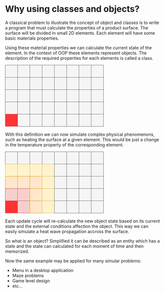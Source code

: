 # Why using classes and objects?

A classical problem to illustrate the concept of object and classes is to write a program that 
must calculate the properties of a product surface. The surface will be divided in small 2D 
elements. Each element will have some basic materials properties.

Using these material properties we can calculate the current state of the element. In the context
of OOP these elements represent objects. The description of the required properties for each 
elements is called a class.

![](assets/start_heating.png)

With this definition we can now simulate complex physical phenomenons, such as heating the 
surface at a given element. This would be just a change in the temperature property of the 
corresponding element.

![](assets/heat_propagation.png)

Each update cycle will re-calculate the new object state based on its current state and the 
external conditions affection the object. This way we can easily simulate a heat wave 
propagation accross the surface.

So what is an object? Simplified it can be described as an entity which has a state and the 
state can calculated for each moment of time and then memorized.

Now the same example may be applied for many simular problems: 

- Menu in a desktop application
- Maze problems
- Game level design
- etc...